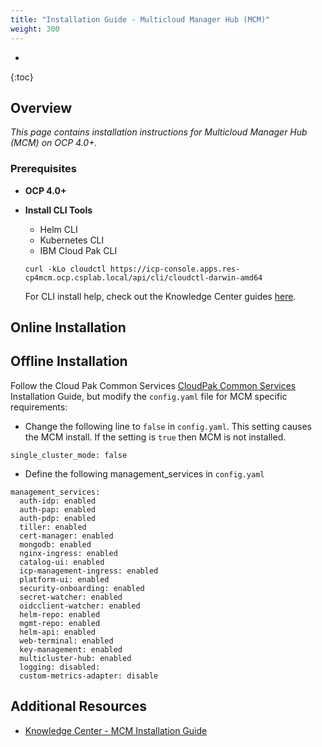 ```yaml
---
title: "Installation Guide - Multicloud Manager Hub (MCM)"
weight: 300
---
```

- 
{:toc}

## Overview

*This page contains installation instructions for Multicloud Manager Hub (MCM) on OCP 4.0+.*

### Prerequisites

* **OCP 4.0+**

* **Install CLI Tools**
  - Helm CLI
  - Kubernetes CLI
  - IBM Cloud Pak CLI
  ```
  curl -kLo cloudctl https://icp-console.apps.res-cp4mcm.ocp.csplab.local/api/cli/cloudctl-darwin-amd64
  ```
  For CLI install help, check out the Knowledge Center guides <a href="https://www.ibm.com/support/knowledgecenter/en/SSFC4F_1.2.0/cli/cli_guide_mcm.html">here</a>.

## Online Installation

## Offline Installation

Follow the Cloud Pak Common Services
[CloudPak Common Services](https://pages.github.ibm.com/CASE/cloudpak-onboard-residency/ocp/CloudPak_Common_Services_Installation/) Installation Guide, but modify the `config.yaml` file for MCM specific requirements:

- Change the following line to `false` in `config.yaml`. This setting causes the MCM install. If the setting is `true` then MCM is not installed.
```
single_cluster_mode: false
```
- Define the following management_services in `config.yaml`
```
management_services:
  auth-idp: enabled
  auth-pap: enabled
  auth-pdp: enabled
  tiller: enabled
  cert-manager: enabled
  mongodb: enabled
  nginx-ingress: enabled
  catalog-ui: enabled
  icp-management-ingress: enabled
  platform-ui: enabled
  security-onboarding: enabled
  secret-watcher: enabled
  oidcclient-watcher: enabled
  helm-repo: enabled
  mgmt-repo: enabled
  helm-api: enabled
  web-terminal: enabled
  key-management: enabled
  multicluster-hub: enabled
  logging: disabled:
  custom-metrics-adapter: disable
```

## Additional Resources
* <a href="https://www.ibm.com/support/knowledgecenter/SSFC4F_1.1.0/cp/installing/cloud_pak_foundation.html">Knowledge Center - MCM Installation Guide</a>
